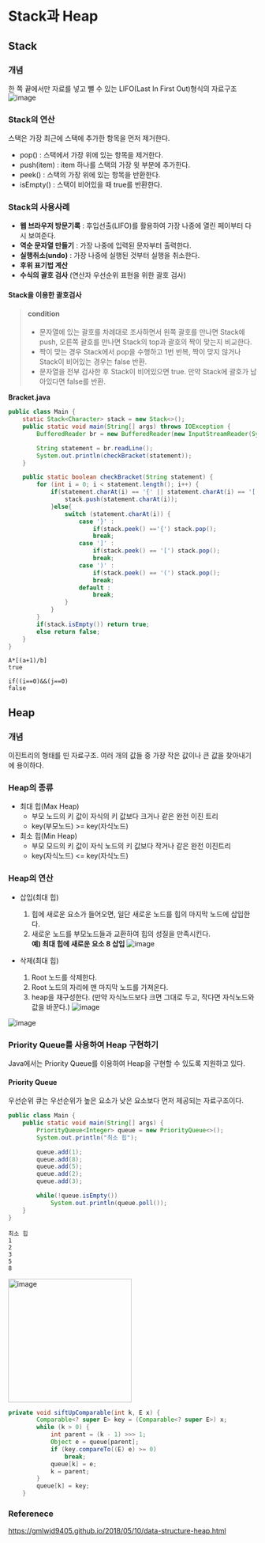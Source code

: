 # Stack과 Heap

## Stack

### 개념

한 쪽 끝에서만 자료를 넣고 뺄 수 있는 LIFO(Last In First Out)형식의 자료구조  
![image](https://user-images.githubusercontent.com/31172248/140636646-04799204-6d36-4e16-8f9a-398c039981f4.png)  

### Stack의 연산

스택은 가장 최근에 스택에 추가한 항목을 먼저 제거한다.

- pop() : 스택에서 가장 위에 있는 항목을 제거한다.
- push(item) : item 하나를 스택의 가장 윗 부분에 추가한다.
- peek() : 스택의 가장 위에 있는 항목을 반환한다.
- isEmpty() : 스택이 비어있을 때 true를 반환한다.

### Stack의 사용사례

- **웹 브라우저 방문기록** : 후입선출(LIFO)를 활용하여 가장 나중에 열린 페이부터 다시 보여준다.
- **역순 문자열 만들기** : 가장 나중에 입력된 문자부터 출력한다.
- **실행취소(undo)** : 가장 나중에 실행된 것부터 실행을 취소한다.
- **후위 표기법 계산**
- **수식의 괄호 검사** (연산자 우선순위 표현을 위한 괄호 검사)

#### Stack을 이용한 괄호검사

> #### condition
>
> - 문자열에 있는 괄호를 차례대로 조사하면서 왼쪽 괄호를 만나면 Stack에 push, 오른쪽 괄호를 만나면 Stack의 top과 괄호의 짝이 맞는지 비교한다.
> - 짝이 맞는 경우 Stack에서 pop을 수행하고 1번 반복, 짝이 맞지 않거나 Stack이 비어있는 경우는 false 반환.
> - 문자열을 전부 검사한 후 Stack이 비어있으면 true. 만약 Stack에 괄호가 남아있다면 false를 반환.

**Bracket.java**

```Java
public class Main {
    static Stack<Character> stack = new Stack<>();
    public static void main(String[] args) throws IOException {
        BufferedReader br = new BufferedReader(new InputStreamReader(System.in));

        String statement = br.readLine();
        System.out.println(checkBracket(statement));
    }

    public static boolean checkBracket(String statement) {
        for (int i = 0; i < statement.length(); i++) {
            if(statement.charAt(i) == '{' || statement.charAt(i) == '[' || statement.charAt(i) == '(') {
                stack.push(statement.charAt(i));
            }else{
                switch (statement.charAt(i)) {
                    case '}' :
                        if(stack.peek() =='{') stack.pop();
                        break;
                    case ']' :
                        if(stack.peek() == '[') stack.pop();
                        break;
                    case ')' :
                        if(stack.peek() == '(') stack.pop();
                        break;
                    default :
                        break;
                }
            }
        }
        if(stack.isEmpty()) return true;
        else return false;
    }
}
```

```console
A*[(a+1)/b]
true

if((i==0)&&(j==0)
false
```

## Heap

### 개념

이진트리의 형태를 띤 자료구조. 여러 개의 값들 중 가장 작은 값이나 큰 값을 찾아내기에 용이하다.

### Heap의 종류

- 최대 힙(Max Heap)
  - 부모 노드의 키 값이 자식의 키 값보다 크거나 같은 완전 이진 트리
  - key(부모노드) >= key(자식노드)
- 최소 힙(Min Heap)
  - 부모 모드의 키 값이 자식 노드의 키 값보다 작거나 같은 완전 이진트리
  - key(자식노드)
    <= key(자식노드)

### Heap의 연산

- 삽입(최대 힙)

  1. 힙에 새로운 요소가 들어오면, 일단 새로운 노드를 힙의 마지막 노드에 삽입한다.
  2. 새로운 노드를 부모노드들과 교환하여 힙의 성질을 만족시킨다.  
     **예) 최대 힙에 새로운 요소 8 삽입**
     ![image](https://user-images.githubusercontent.com/31172248/140636659-b652e665-447b-4d3b-9554-84cd70f0a6e5.png)  


- 삭제(최대 힙)
  1. Root 노드를 삭제한다.
  2. Root 노드의 자리에 맨 마지막 노드를 가져온다.
  3. heap을 재구성한다. (만약 자식노드보다 크면 그대로 두고, 작다면 자식노드와 값을 바꾼다.)
     ![image](https://user-images.githubusercontent.com/31172248/140636666-c0c05cec-3bb9-4be5-865b-e8ad6c0429a9.png)  



![image](https://user-images.githubusercontent.com/31172248/140637352-09b119aa-f520-4488-af21-ad606df6bd9e.png)


### Priority Queue를 사용하여 Heap 구현하기

Java에서는 Priority Queue를 이용하여 Heap을 구현할 수 있도록 지원하고 있다.

#### Priority Queue

우선순위 큐는 우선순위가 높은 요소가 낮은 요소보다 먼저 제공되는 자료구조이다.

```Java
public class Main {
    public static void main(String[] args) {
        PriorityQueue<Integer> queue = new PriorityQueue<>();
        System.out.println("최소 힙");

        queue.add(1);
        queue.add(8);
        queue.add(5);
        queue.add(2);
        queue.add(3);

        while(!queue.isEmpty())
            System.out.println(queue.poll());
    }
}
```

```console
최소 힙
1
2
3
5
8
```

<img width="250" alt="image" src="https://user-images.githubusercontent.com/31172248/140636676-0f4b366d-1adf-4851-8e5b-23f5689b9f80.png">

```Java
private void siftUpComparable(int k, E x) {
        Comparable<? super E> key = (Comparable<? super E>) x;
        while (k > 0) {
            int parent = (k - 1) >>> 1;
            Object e = queue[parent];
            if (key.compareTo((E) e) >= 0)
                break;
            queue[k] = e;
            k = parent;
        }
        queue[k] = key;
    }
```

### Referenece

https://gmlwjd9405.github.io/2018/05/10/data-structure-heap.html
